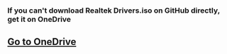 ### If you can't download Realtek Drivers.iso on GitHub directly, get it on OneDrive 
## <a href="https://tpnh-my.sharepoint.com/:u:/g/personal/levuphucnguyen_tpnh_onmicrosoft_com/EYapmuG2aoFNtrfKtg8TbwEBBNOs0UHzJLxv8P6f55Ivkw?e=k8BDaa" target="_blank">Go to OneDrive</a>
